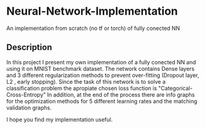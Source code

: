 # Neural-Network-Implementation
An implementation from scratch (no tf or torch) of fully conected NN 

## Description
In this project I present my own implementation of a fully conected NN and using it on MNIST benchmark dataset.
The network contains Dense layers and 3 different regularization methods to prevent over-fitting (Dropout layer, L2 , early stopping).
Since the task of this network is to solve a classification problem the apropiate chosen loss function is "Categorical-Cross-Entropy"
In addition, at the end of the process there are info graphs for the optimization methods for 5 different learning rates and the matching validation graphs. 

I hope you find my implementation useful. 
